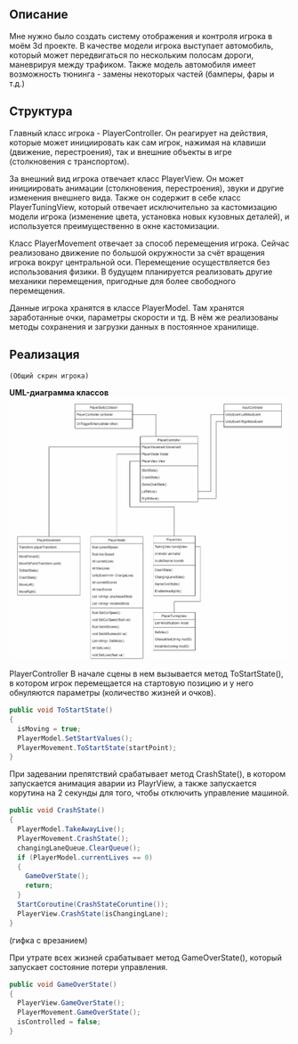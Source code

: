   ## Описание

  Мне нужно было создать систему отображения и контроля игрока в моём 3d проекте. В качестве модели игрока выступает автомобиль, который может передвигаться по нескольким полосам дороги, маневрируя между трафиком. Также модель автомобиля имеет возможность тюнинга - замены некоторых частей (бамперы, фары и т.д.)

  ## Структура

  Главный класс игрока - PlayerController. Он реагирует на действия, которые может инициировать как сам игрок, нажимая на клавиши (движение, перестроения), так и внешние объекты в игре (столкновения с транспортом).

  За внешний вид игрока отвечает класс PlayerView. Он может инициировать анимации (столкновения, перестроения), звуки и другие изменения внешнего вида. Также он содержит в себе класс PlayerTuningView, который отвечает исключительно за кастомизацию модели игрока (изменение цвета, установка новых кузовных деталей), и используется преимущественно в окне кастомизации.

  Класс PlayerMovement отвечает за способ перемещения игрока. Сейчас реализовано движение по большой окружности за счёт вращения игрока вокруг центральной оси. Перемещение осуществляется без использования физики. В будущем планируется реализовать другие механики перемещения, пригодные для более свободного перемещения.

  Данные игрока хранятся в классе PlayerModel. Там хранятся заработанные очки, параметры скорости и тд. В нём же реализованы методы сохранения и загрузки данных в постоянное хранилище. 

  ## Реализация

    (Общий скрин игрока)

  **UML-диаграмма классов**
  ![UML-диаграмма классов](https://github.com/slavker99/Arcade-car-control-system/blob/main/readme%20images/PlayerSystem2.png?raw=true)


  PlayerController
  В начале сцены в нем вызывается метод ToStartState(), в котором игрок перемещается на стартовую позицию и у него обнуляются параметры (количество жизней и очков).

  ```c#
  public void ToStartState()
  {
    isMoving = true;
    PlayerModel.SetStartValues();
    PlayerMovement.ToStartState(startPoint);
  }
  ```

  При задевании препятствий срабатывает метод CrashState(), в котором запускается анимация аварии из PlayrView, а также запускается корутина на 2 секунды для того, чтобы 
  отключить управление машиной.

  ```c#
  public void CrashState()
  {
    PlayerModel.TakeAwayLive();
    PlayerMovement.CrashState();
    changingLaneQueue.ClearQueue();
    if (PlayerModel.currentLives == 0)
    {
      GameOverState();
      return;
    }
    StartCoroutine(CrashStateCoruntine());
    PlayerView.CrashState(isChangingLane);
  }
  ```

  (гифка с врезанием)

  При утрате всех жизней срабатывает метод GameOverState(), который запускает состояние потери управления.

  ```c#
  public void GameOverState()
  {
    PlayerView.GameOverState();
    PlayerMovement.GameOverState();
    isControlled = false;
  }
  ```


